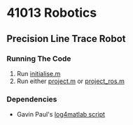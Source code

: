 # 41013 Robotics

## Precision Line Trace Robot

### Running The Code

1. Run [initialise.m](initialise.m)
2. Run either [project.m](src/project.m) or [project_ros.m](src/project_ros.m)

### Dependencies

- Gavin Paul's [log4matlab script](https://au.mathworks.com/matlabcentral/fileexchange/33532-log4matlab)
